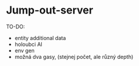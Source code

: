 # Jump-out-server  

TO-DO:
- entity additional data  
- holoubci AI  
- env gen  
- možná dva gasy, (stejnej počet, ale různý depth)